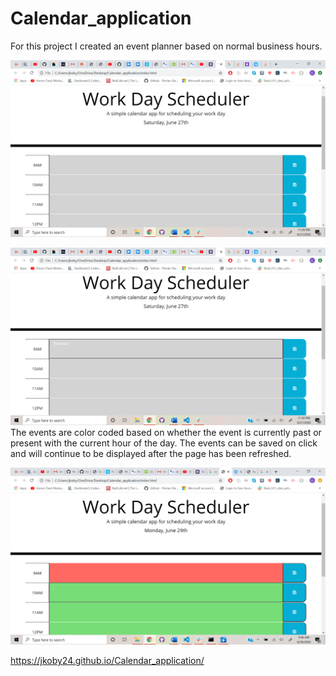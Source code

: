 # Calendar_application

For this project I created an event planner based on normal business hours.

![](/assets/screenshots/screenshot11.png)



![](/assets/screenshots/screenshot12.png)
The events are color coded based on whether the event is currently past or present with the current hour of the day. 
The events can be saved on click and will continue to be displayed after the page has been refreshed. 

![](/assets/screenshots/screenshot13.png)



https://jkoby24.github.io/Calendar_application/
